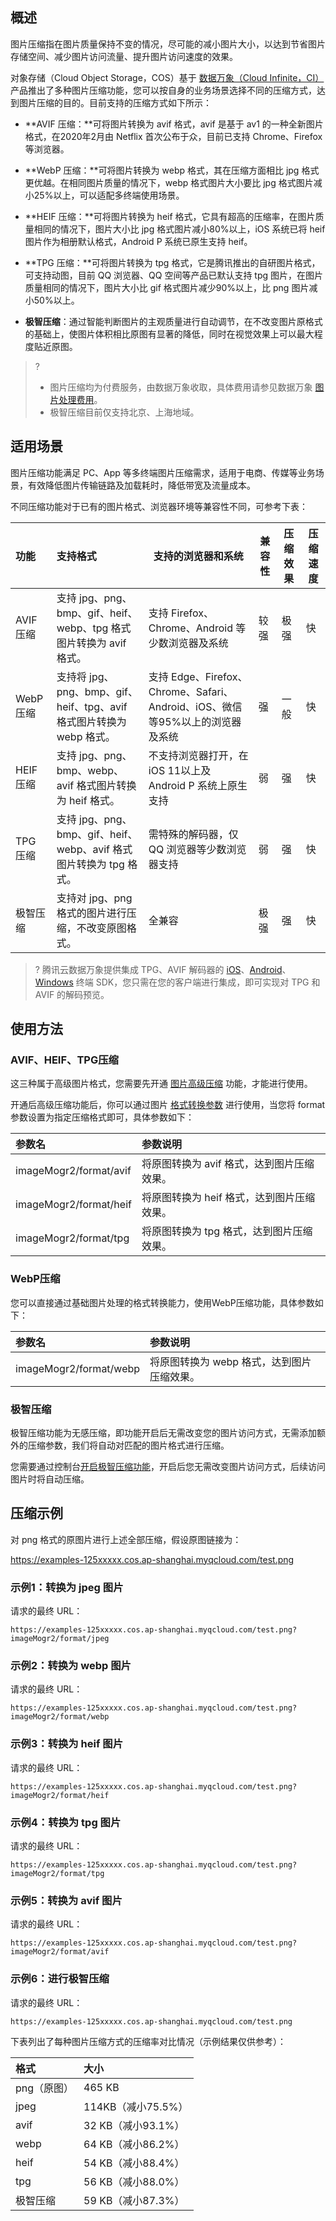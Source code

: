 ## 概述

图片压缩指在图片质量保持不变的情况，尽可能的减小图片大小，以达到节省图片存储空间、减少图片访问流量、提升图片访问速度的效果。

对象存储（Cloud Object Storage，COS）基于 [数据万象（Cloud Infinite，CI）](https://cloud.tencent.com/document/product/460/6962) 产品推出了多种图片压缩功能，您可以按自身的业务场景选择不同的压缩方式，达到图片压缩的目的。目前支持的压缩方式如下所示：

- **AVIF 压缩：**可将图片转换为 avif 格式，avif 是基于 av1 的一种全新图片格式，在2020年2月由 Netflix 首次公布于众，目前已支持 Chrome、Firefox 等浏览器。

- **WebP 压缩：**可将图片转换为 webp 格式，其在压缩方面相比 jpg 格式更优越。在相同图片质量的情况下，webp 格式图片大小要比 jpg 格式图片减小25%以上，可以适配多终端使用场景。

- **HEIF 压缩：**可将图片转换为 heif 格式，它具有超高的压缩率，在图片质量相同的情况下，图片大小比 jpg 格式图片减小80%以上，iOS 系统已将 heif 图片作为相册默认格式，Android P 系统已原生支持 heif。

- **TPG 压缩：**可将图片转换为 tpg 格式，它是腾讯推出的自研图片格式，可支持动图，目前 QQ 浏览器、QQ 空间等产品已默认支持 tpg 图片，在图片质量相同的情况下，图片大小比 gif 格式图片减少90%以上，比 png 图片减小50%以上。

- **极智压缩**：通过智能判断图片的主观质量进行自动调节，在不改变图片原格式的基础上，使图片体积相比原图有显著的降低，同时在视觉效果上可以最大程度贴近原图。

  

>? 
>
>- 图片压缩均为付费服务，由数据万象收取，具体费用请参见数据万象 [图片处理费用](https://cloud.tencent.com/document/product/460/58117)。
>- 极智压缩目前仅支持北京、上海地域。

## 适用场景

图片压缩功能满足 PC、App 等多终端图片压缩需求，适用于电商、传媒等业务场景，有效降低图片传输链路及加载耗时，降低带宽及流量成本。

不同压缩功能对于已有的图片格式、浏览器环境等兼容性不同，可参考下表：

| 功能      | 支持格式                                                     | 支持的浏览器和系统                                           | 兼容性 | 压缩效果 | 压缩速度 |
| :-------- | :----------------------------------------------------------- | ------------------------------------------------------------ | ------ | -------- | -------- |
| AVIF 压缩 | 支持 jpg、png、bmp、gif、heif、webp、tpg 格式图片转换为 avif 格式。 | 支持 Firefox、Chrome、Android 等少数浏览器及系统             | 较强   | 极强     | 快       |
| WebP 压缩 | 支持将 jpg、png、bmp、gif、heif、tpg、avif 格式图片转换为 webp 格式。 | 支持 Edge、Firefox、Chrome、Safari、Android、iOS、微信等95%以上的浏览器及系统 | 强     | 一般     | 快       |
| HEIF 压缩 | 支持 jpg、png、bmp、webp、avif 格式图片转换为 heif 格式。    | 不支持浏览器打开，在 iOS 11以上及 Android P 系统上原生支持   | 弱     | 强       | 快       |
| TPG 压缩  | 支持 jpg、png、bmp、gif、heif、webp、avif 格式图片转换为 tpg 格式。 | 需特殊的解码器，仅 QQ 浏览器等少数浏览器支持                 | 弱     | 强       | 快       |
| 极智压缩  | 支持对 jpg、png格式的图片进行压缩，不改变原图格式。          | 全兼容                                                       | 极强   | 强       | 快       |


>? 腾讯云数据万象提供集成 TPG、AVIF 解码器的 [iOS](https://cloud.tencent.com/document/product/460/47729)、[Android](https://cloud.tencent.com/document/product/460/47734)、[Windows](https://main.qcloudimg.com/raw/851dd252378813d250eeca5ed55ffd36/TPG_win_SDK.zip) 终端 SDK，您只需在您的客户端进行集成，即可实现对 TPG 和 AVIF 的解码预览。

## 使用方法

### AVIF、HEIF、TPG压缩

这三种属于高级图片格式，您需要先开通 [图片高级压缩](https://cloud.tencent.com/document/product/436/48981) 功能，才能进行使用。

开通后高级压缩功能后，你可以通过图片 [格式转换参数](https://cloud.tencent.com/document/product/436/44883) 进行使用，当您将 format 参数设置为指定压缩格式即可，具体参数如下：

| 参数名                 | 参数说明                                   |
| :--------------------- | :----------------------------------------- |
| imageMogr2/format/avif | 将原图转换为 avif 格式，达到图片压缩效果。 |
| imageMogr2/format/heif | 将原图转换为 heif 格式，达到图片压缩效果。 |
| imageMogr2/format/tpg  | 将原图转换为 tpg 格式，达到图片压缩效果。  |

### WebP压缩

您可以直接通过基础图片处理的格式转换能力，使用WebP压缩功能，具体参数如下：

| 参数名                 | 参数说明                                   |
| :--------------------- | :----------------------------------------- |
| imageMogr2/format/webp | 将原图转换为 webp 格式，达到图片压缩效果。 |

### 极智压缩

极智压缩功能为无感压缩，即功能开启后无需改变您的图片访问方式，无需添加额外的压缩参数，我们将自动对匹配的图片格式进行压缩。

您需要通过控制台[开启极智压缩功能](跳转到极智压缩控制台指南)，开启后您无需改变图片访问方式，后续访问图片时将自动压缩。

## 压缩示例

对 png 格式的原图片进行上述全部压缩，假设原图链接为：

https://examples-125xxxxx.cos.ap-shanghai.myqcloud.com/test.png

### 示例1：转换为 jpeg 图片

请求的最终 URL：

```
https://examples-125xxxxx.cos.ap-shanghai.myqcloud.com/test.png?imageMogr2/format/jpeg
```

### 示例2：转换为 webp 图片

请求的最终 URL：

```
https://examples-125xxxxx.cos.ap-shanghai.myqcloud.com/test.png?imageMogr2/format/webp
```

### 示例3：转换为 heif 图片

请求的最终 URL：

```
https://examples-125xxxxx.cos.ap-shanghai.myqcloud.com/test.png?imageMogr2/format/heif
```

### 示例4：转换为 tpg 图片

请求的最终 URL：

```
https://examples-125xxxxx.cos.ap-shanghai.myqcloud.com/test.png?imageMogr2/format/tpg
```

### 示例5：转换为 avif 图片

请求的最终 URL：

```
https://examples-125xxxxx.cos.ap-shanghai.myqcloud.com/test.png?imageMogr2/format/avif
```

### 示例6：进行极智压缩

请求的最终 URL：

```
https://examples-125xxxxx.cos.ap-shanghai.myqcloud.com/test.png
```



下表列出了每种图片压缩方式的压缩率对比情况（示例结果仅供参考）：

| 格式        | 大小               |
| :---------- | :----------------- |
| png（原图） | 465 KB             |
| jpeg        | 114KB（减小75.5%） |
| avif        | 32 KB（减小93.1%） |
| webp        | 64 KB（减小86.2%） |
| heif        | 54 KB（减小88.4%） |
| tpg         | 56 KB（减小88.0%） |
| 极智压缩    | 59 KB（减小87.3%） |
